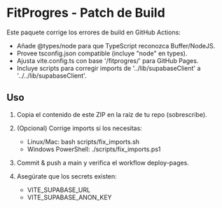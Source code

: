 # FitProgres - Patch de Build

Este paquete corrige los errores de build en GitHub Actions:
- Añade @types/node para que TypeScript reconozca Buffer/NodeJS.
- Provee tsconfig.json compatible (incluye "node" en types).
- Ajusta vite.config.ts con base '/fitprogres/' para GitHub Pages.
- Incluye scripts para corregir imports de '../lib/supabaseClient' a '../../lib/supabaseClient'.

## Uso
1) Copia el contenido de este ZIP en la raíz de tu repo (sobrescribe).

2) (Opcional) Corrige imports si los necesitas:
   - Linux/Mac:
     bash scripts/fix_imports.sh
   - Windows PowerShell:
     ./scripts/fix_imports.ps1

3) Commit & push a main y verifica el workflow deploy-pages.

4) Asegúrate que los secrets existen:
   - VITE_SUPABASE_URL
   - VITE_SUPABASE_ANON_KEY
